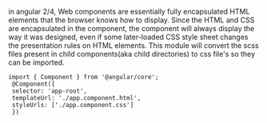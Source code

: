 in angular 2/4, Web components are essentially fully encapsulated HTML elements that the browser knows how to display. Since the HTML and CSS are encapsulated in the component, the component
will always display the way it was designed, even if some later-loaded CSS style sheet changes
the presentation rules on HTML elements.
This module will convert the scss files present in child components(aka child directories) to css file's so they can be imported.

```
import { Component } from '@angular/core';
 @Component({
 selector: 'app-root',
 templateUrl: './app.component.html',
 styleUrls: ['./app.component.css']
 })
 ```
